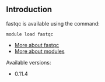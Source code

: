 ## Introduction


fastqc is available using the command:

```
module load fastqc
```

* [More about fastqc]()
* [More about modules](Local:/systems/lisa/software/modules)

Available versions:

* 0.11.4